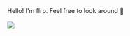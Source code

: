 <div>Hello! I'm flrp. Feel free to look around 👋</div>
<br>
<div><img src="https://komarev.com/ghpvc/?username=flrping&style=for-the-badge&color=blue"/></div>
